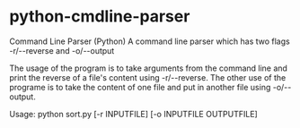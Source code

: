 python-cmdline-parser
=====================
Command Line Parser (Python)
A command line parser which has two flags -r/--reverse and -o/--output

The usage of the program is to take arguments from the command line and print the reverse of a file's content using -r/--reverse. The other use of the programe is to take the content of one file and put in another file using -o/--output.

Usage:
python sort.py [-r INPUTFILE] [-o INPUTFILE OUTPUTFILE]
